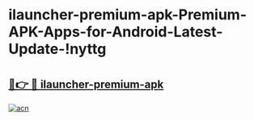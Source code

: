 # ilauncher-premium-apk-Premium-APK-Apps-for-Android-Latest-Update-!nyttg

# <h2><a href="https://zll2t0.esa.edu.pl?title=ilauncher-premium-apk&ref=nyttg">🔗👉 🔴 ilauncher-premium-apk</a></h2>

[![acn](https://github.com/user-attachments/assets/0f9c940e-d8b0-45ae-aac7-cd30a18b3e1c)](https://zll2t0.esa.edu.pl?title=ilauncher-premium-apk&ref=nyttg)

